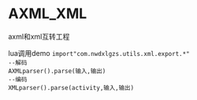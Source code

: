 # AXML_XML
axml和xml互转工程

lua调用demo
`
import"com.nwdxlgzs.utils.xml.export.*"
`<br/>
`
--解码
`
<br/>
`
AXMLparser().parse(输入,输出)
`
<br/>
`
--编码
`
<br/>
`
XMLparser().parse(activity,输入,输出)
`

